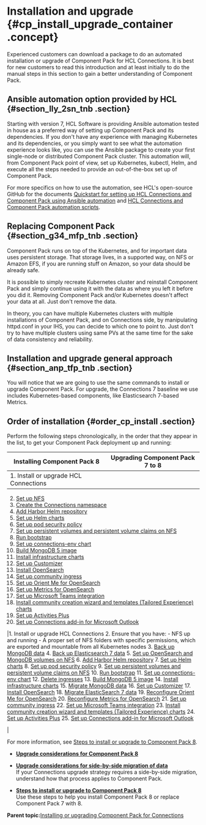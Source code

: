 # Installation and upgrade {#cp_install_upgrade_container .concept}

Experienced customers can download a package to do an automated installation or upgrade of Component Pack for HCL Connections. It is best for new customers to read this introduction and at least initially to do the manual steps in this section to gain a better understanding of Component Pack.

## Ansible automation option provided by HCL {#section_lly_2sn_tnb .section}

Starting with version 7, HCL Software is providing Ansible automation tested in house as a preferred way of setting up Component Pack and its dependencies. If you don't have any experience with managing Kubernetes and its dependencies, or you simply want to see what the automation experience looks like, you can use the Ansible package to create your first single-node or distributed Component Pack cluster. This automation will, from Component Pack point of view, set up Kubernetes, kubectl, Helm, and execute all the steps needed to provide an out-of-the-box set up of Component Pack.

For more specifics on how to use the automation, see HCL's open-source GitHub for the documents [Quickstart for setting up HCL Connections and Component Pack using Ansible automation](https://github.com/HCL-TECH-SOFTWARE/connections-automation/blob/main/documentation/QUICKSTART.md) and [HCL Connections and Component Pack automation scripts](https://github.com/HCL-TECH-SOFTWARE/connections-automation/blob/main/README.md).

## Replacing Component Pack {#section_g34_mfp_tnb .section}

Component Pack runs on top of the Kubernetes, and for important data uses persistent storage. That storage lives, in a supported way, on NFS or Amazon EFS, if you are running stuff on Amazon, so your data should be already safe.

It is possible to simply recreate Kubernetes cluster and reinstall Component Pack and simply continue using it with the data as where you left it before you did it. Removing Component Pack and/or Kubernetes doesn't affect your data at all. Just don't remove the data.

In theory, you can have multiple Kubernetes clusters with multiple installations of Component Pack, and on Connections side, by manipulating httpd.conf in your IHS, you can decide to which one to point to. Just don't try to have multiple clusters using same PVs at the same time for the sake of data consistency and reliability.

## Installation and upgrade general approach {#section_anp_tfp_tnb .section}

You will notice that we are going to use the same commands to install or upgrade Component Pack. For upgrade, the Connections 7 baseline we use includes Kubernetes-based components, like Elasticsearch 7-based Metrics.

## Order of installation {#order_cp_install .section}

Perform the following steps chronologically, in the order that they appear in the list, to get your Component Pack deployment up and running:

|Installing Component Pack 8|Upgrading Component Pack 7 to 8|
|---------------------------|-------------------------------|
|1.  Install or upgrade HCL Connections
2.  [Set up NFS](cp_install_services_tasks.md#section_e4p_jrp_tnb)
3.  [Create the Connections namespace](cp_install_services_tasks.md#section_ln3_qp3_dvb)
4.  [Add Harbor Helm repository](cp_install_services_tasks.md#harbor_repo)
5.  [Set up Helm charts](cp_install_services_tasks.md#setup_helm)
6.  [Set up pod security policy](cp_install_services_tasks.md#pod_sec)
7.  [Set up persistent volumes and persistent volume claims on NFS](cp_install_services_tasks.md#pv_pvc)
8.  [Run bootstrap](cp_install_services_tasks.md#bootstrap)
9.  [Set up connections-env chart](cp_install_services_tasks.md#cnx_env)
10. [Build MongoDB 5 image](cp_install_services_tasks.md#inst_mongo5)
11. [Install infrastructure charts](cp_install_services_tasks.md#infra_chart)
12. [Set up Customizer](cp_install_services_tasks.md#section_n3c_xhj_dvb)
13. [Install OpenSearch](cp_install_services_tasks.md#os_chart)
14. [Set up community ingress](cp_install_services_tasks.md#comm_ingress)
15. [Set up Orient Me for OpenSearch](cp_install_services_tasks.md#orientme_os)
16. [Set up Metrics for OpenSearch](cp_install_services_tasks.md#metrics_os)
17. [Set up Microsoft Teams integration](cp_install_services_tasks.md#teams_integ)
18. [Install community creation wizard and templates \(Tailored Experience\) charts](cp_install_services_tasks.md#comm_tailored)
19. [Set up Activities Plus](cp_install_services_tasks.md#activities_plus)
20. [Set up Connections add-in for Microsoft Outlook](cp_install_services_tasks.md#ms_outlook_addin)

|1.  Install or upgrade HCL Connections
2.  Ensure that you have:
    -   NFS up and running
    -   A proper set of NFS folders with specific permissions, which are exported and mountable from all Kubernetes nodes
3.  [Back up MongoDB data](cp_install_services_tasks.md#backup_mongo3)
4.  [Back up Elasticsearch 7 data](cp_install_services_tasks.md#backup_es7)
5.  [Set up OpenSearch and MongoDB volumes on NFS](cp_install_services_tasks.md#setup_nfs)
6.  [Add Harbor Helm repository](cp_install_services_tasks.md#harbor_repo)
7.  [Set up Helm charts](cp_install_services_tasks.md#setup_helm)
8.  [Set up pod security policy](cp_install_services_tasks.md#pod_sec)
9.  [Set up persistent volumes and persistent volume claims on NFS](cp_install_services_tasks.md#pv_pvc)
10. [Run bootstrap](cp_install_services_tasks.md#bootstrap)
11. [Set up connections-env chart](cp_install_services_tasks.md#cnx_env)
12. [Delete ingresses](cp_install_services_tasks.md#del_ingress)
13. [Build MongoDB 5 image](cp_install_services_tasks.md#inst_mongo5)
14. [Install infrastructure charts](cp_install_services_tasks.md#infra_chart)
15. [Migrate MongoDB data](cp_install_services_tasks.md#migrate_mongo3)
16. [Set up Customizer](cp_install_services_tasks.md#section_n3c_xhj_dvb)
17. [Install OpenSearch](cp_install_services_tasks.md#os_chart)
18. [Migrate ElasticSearch 7 data](cp_install_services_tasks.md#migrate_mongo3)
19. [Reconfigure Orient Me for OpenSearch](cp_install_services_tasks.md#orientme_os)
20. [Reconfigure Metrics for OpenSearch](cp_install_services_tasks.md#metrics_os)
21. [Set up community ingress](cp_install_services_tasks.md#comm_ingress)
22. [Set up Microsoft Teams integration](cp_install_services_tasks.md#teams_integ)
23. [Install community creation wizard and templates \(Tailored Experience\) charts](cp_install_services_tasks.md#comm_tailored)
24. [Set up Activities Plus](cp_install_services_tasks.md#activities_plus)
25. [Set up Connections add-in for Microsoft Outlook](cp_install_services_tasks.md#ms_outlook_addin)

|

For more information, see [Steps to install or upgrade to Component Pack 8](cp_install_services_tasks.md).

-   **[Upgrade considerations for Component Pack 8](../install/upgrade_considerations.md)**  

-   **[Upgrade considerations for side-by-side migration of data](../install/cp_upgrade_considerations_for_side_by_side_migration.md)**  
If your Connections upgrade strategy requires a side-by-side migration, understand how that process applies to Component Pack.
-   **[Steps to install or upgrade to Component Pack 8](../install/cp_install_services_tasks.md)**  
Use these steps to help you install Component Pack 8 or replace Component Pack 7 with 8.

**Parent topic:**[Installing or upgrading Component Pack for Connections](../install/cp_install_config_intro.md)

